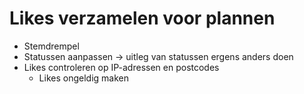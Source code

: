 # Likes verzamelen voor plannen
* Stemdrempel
* Statussen aanpassen → uitleg van statussen ergens anders doen
* Likes controleren op IP-adressen en postcodes
    * Likes ongeldig maken
